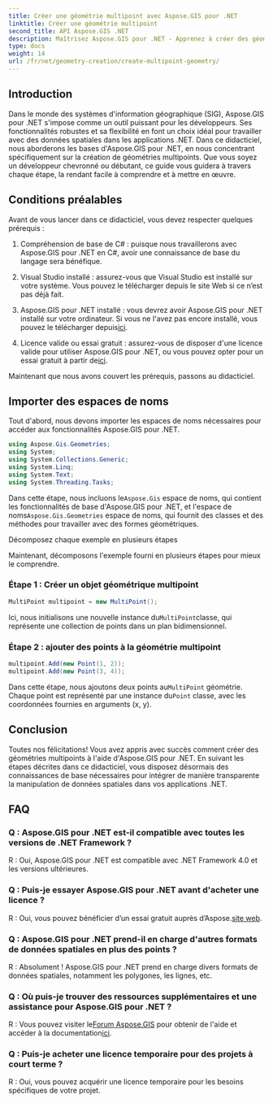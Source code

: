 ```yaml
---
title: Créer une géométrie multipoint avec Aspose.GIS pour .NET
linktitle: Créer une géométrie multipoint
second_title: API Aspose.GIS .NET
description: Maîtrisez Aspose.GIS pour .NET - Apprenez à créer des géométries multipoints sans effort. Tutoriel complet pour les développeurs.
type: docs
weight: 14
url: /fr/net/geometry-creation/create-multipoint-geometry/
---
```

## Introduction

Dans le monde des systèmes d'information géographique (SIG), Aspose.GIS pour .NET s'impose comme un outil puissant pour les développeurs. Ses fonctionnalités robustes et sa flexibilité en font un choix idéal pour travailler avec des données spatiales dans les applications .NET. Dans ce didacticiel, nous aborderons les bases d'Aspose.GIS pour .NET, en nous concentrant spécifiquement sur la création de géométries multipoints. Que vous soyez un développeur chevronné ou débutant, ce guide vous guidera à travers chaque étape, la rendant facile à comprendre et à mettre en œuvre.

## Conditions préalables

Avant de vous lancer dans ce didacticiel, vous devez respecter quelques prérequis :

1. Compréhension de base de C# : puisque nous travaillerons avec Aspose.GIS pour .NET en C#, avoir une connaissance de base du langage sera bénéfique.

2. Visual Studio installé : assurez-vous que Visual Studio est installé sur votre système. Vous pouvez le télécharger depuis le site Web si ce n’est pas déjà fait.

3. Aspose.GIS pour .NET installé : vous devrez avoir Aspose.GIS pour .NET installé sur votre ordinateur. Si vous ne l'avez pas encore installé, vous pouvez le télécharger depuis[ici](https://releases.aspose.com/gis/net/).

4.  Licence valide ou essai gratuit : assurez-vous de disposer d'une licence valide pour utiliser Aspose.GIS pour .NET, ou vous pouvez opter pour un essai gratuit à partir de[ici](https://releases.aspose.com/).

Maintenant que nous avons couvert les prérequis, passons au didacticiel.

## Importer des espaces de noms

Tout d'abord, nous devons importer les espaces de noms nécessaires pour accéder aux fonctionnalités Aspose.GIS pour .NET.


```csharp
using Aspose.Gis.Geometries;
using System;
using System.Collections.Generic;
using System.Linq;
using System.Text;
using System.Threading.Tasks;
```

 Dans cette étape, nous incluons le`Aspose.Gis` espace de noms, qui contient les fonctionnalités de base d'Aspose.GIS pour .NET, et l'espace de noms`Aspose.Gis.Geometries` espace de noms, qui fournit des classes et des méthodes pour travailler avec des formes géométriques.

Décomposez chaque exemple en plusieurs étapes

Maintenant, décomposons l'exemple fourni en plusieurs étapes pour mieux le comprendre.

### Étape 1 : Créer un objet géométrique multipoint

```csharp
MultiPoint multipoint = new MultiPoint();
```

 Ici, nous initialisons une nouvelle instance du`MultiPoint`classe, qui représente une collection de points dans un plan bidimensionnel.

### Étape 2 : ajouter des points à la géométrie multipoint

```csharp
multipoint.Add(new Point(1, 2));
multipoint.Add(new Point(3, 4));
```

 Dans cette étape, nous ajoutons deux points au`MultiPoint` géométrie. Chaque point est représenté par une instance du`Point` classe, avec les coordonnées fournies en arguments (x, y).

## Conclusion

Toutes nos félicitations! Vous avez appris avec succès comment créer des géométries multipoints à l'aide d'Aspose.GIS pour .NET. En suivant les étapes décrites dans ce didacticiel, vous disposez désormais des connaissances de base nécessaires pour intégrer de manière transparente la manipulation de données spatiales dans vos applications .NET.

## FAQ

### Q : Aspose.GIS pour .NET est-il compatible avec toutes les versions de .NET Framework ?
R : Oui, Aspose.GIS pour .NET est compatible avec .NET Framework 4.0 et les versions ultérieures.

### Q : Puis-je essayer Aspose.GIS pour .NET avant d'acheter une licence ?
 R : Oui, vous pouvez bénéficier d’un essai gratuit auprès d’Aspose.[site web](https://purchase.aspose.com/temporary-license/).

### Q : Aspose.GIS pour .NET prend-il en charge d'autres formats de données spatiales en plus des points ?
R : Absolument ! Aspose.GIS pour .NET prend en charge divers formats de données spatiales, notamment les polygones, les lignes, etc.

### Q : Où puis-je trouver des ressources supplémentaires et une assistance pour Aspose.GIS pour .NET ?
 R : Vous pouvez visiter le[Forum Aspose.GIS](https://forum.aspose.com/c/gis/33) pour obtenir de l'aide et accéder à la documentation[ici](https://reference.aspose.com/gis/net/).

### Q : Puis-je acheter une licence temporaire pour des projets à court terme ?
R : Oui, vous pouvez acquérir une licence temporaire pour les besoins spécifiques de votre projet.